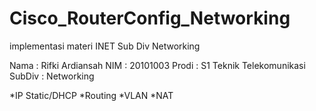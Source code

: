 # Cisco_RouterConfig_Networking
implementasi materi INET Sub Div Networking

Nama    : Rifki Ardiansah
NIM     : 20101003
Prodi   : S1 Teknik Telekomunikasi
SubDiv  : Networking

*IP Static/DHCP
*Routing
*VLAN
*NAT
